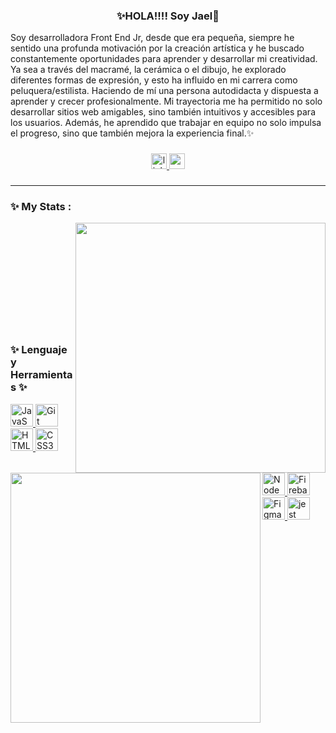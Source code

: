 <div align="center" align-item="center">
  
  ### ✨HOLA!!!! Soy Jael👋
  
<p align="left">Soy desarrolladora Front End Jr, desde que era pequeña, siempre he sentido una profunda motivación por la creación artística y he buscado constantemente oportunidades para aprender y desarrollar mi creatividad. Ya sea a través del macramé, la cerámica o el dibujo, he explorado diferentes formas de expresión, y esto ha influido en mi carrera como peluquera/estilista. Haciendo de mí una persona
autodidacta y dispuesta a aprender y crecer profesionalmente. Mi trayectoria me ha permitido no solo desarrollar sitios web amigables, sino también intuitivos y accesibles para los usuarios. Además, he aprendido que trabajar en equipo no solo impulsa el progreso, sino que también mejora la experiencia final.✨</p>  

<!--<div align="rigth">
  <img align="right" width="400px" src="https://github.com/JaePewu/BQ-Api-mock/blob/main/resources/images/octocat.png"  />
  </div>-->

###

<div align="center">
  <a href="https://www.linkedin.com/in/jael-yapur-ch/">
    <img src="https://img.shields.io/static/v1?message=LinkedIn&logo=linkedin&label=&color=0077B5&logoColor=white&labelColor=&style=for-the-badge" height="25" alt="linkedin logo"   />
  </a>
   <a href="https://discord.com/channels/@me">
    <img src="https://img.shields.io/static/v1?message=discord&logo=discord&label=&color=586AF7&logoColor=white&labelColor=&style=for-the-badge" height="25" alt="youtube logo"  />
    </a>
</div>

###
---
<h3 align="left">✨ My Stats :</h3>

<div align="center">
  <img align="right" width="400px" src="https://github.com/JaePewu/BQ-Api-mock/blob/main/resources/images/octocat.png" />
  <img align="left" width="400px" src="https://github-readme-stats.vercel.app/api?username=jaepewu&theme=cobalt&rank_icon=github&show_icons=true" />
</div>

<br/>
<br/>
<br/>
<br/>
<br/>
<br/>
<br/>
<br/>
<br/>
<br/>

<h3 align="left">✨ Lenguaje y Herramientas ✨</h3>

<div align="left">
  <p align="left">
    <a href="https://developer.mozilla.org/en-US/docs/Web/JavaScript" target="_blank" rel="noreferrer">
      <img src="https://raw.githubusercontent.com/danielcranney/readme-generator/main/public/icons/skills/javascript-colored.svg" width="36" height="36" alt="JavaScript" />
    </a>
    <a href="https://git-scm.com/" target="_blank" rel="noreferrer">
      <img src="https://raw.githubusercontent.com/danielcranney/readme-generator/main/public/icons/skills/git-colored.svg" width="36" height="36" alt="Git" />
    </a>
    <a href="https://developer.mozilla.org/en-US/docs/Glossary/HTML5" target="_blank" rel="noreferrer">
      <img src="https://raw.githubusercontent.com/danielcranney/readme-generator/main/public/icons/skills/html5-colored.svg" width="36" height="36" alt="HTML5" />
    </a>
    <a href="https://www.w3.org/TR/CSS/#css" target="_blank" rel="noreferrer">
      <img src="https://raw.githubusercontent.com/danielcranney/readme-generator/main/public/icons/skills/css3-colored.svg" width="36" height="36" alt="CSS3" />
    </a>
    <a href="https://nodejs.org/en/" target="_blank" rel="noreferrer">
      <img src="https://raw.githubusercontent.com/danielcranney/readme-generator/main/public/icons/skills/nodejs-colored.svg" width="36" height="36" alt="NodeJS" />
    </a>
    <a href="https://firebase.google.com/" target="_blank" rel="noreferrer">
      <img src="https://raw.githubusercontent.com/danielcranney/readme-generator/main/public/icons/skills/firebase-colored.svg" width="36" height="36" alt="Firebase" />
    </a>
    <a href="https://www.figma.com/" target="_blank" rel="noreferrer">
      <img src="https://raw.githubusercontent.com/danielcranney/readme-generator/main/public/icons/skills/figma-colored.svg" width="36" height="36" alt="Figma" />
    </a>
    <img src="https://cdn.jsdelivr.net/gh/devicons/devicon/icons/jest/jest-plain.svg" height="36" alt="jest logo" />
  </p>
</div>
<!--
**JaePewu/JaePewu** is a ✨ _special_ ✨ repository because its `README.md` (this file) appears on your GitHub profile.

Here are some ideas to get you started:

- 🔭 I’m currently working on ...
- 🌱 I’m currently learning ...
- 👯 I’m looking to collaborate on ...
- 🤔 I’m looking for help with ...
- 💬 Ask me about ...
- 📫 How to reach me: ...
- 😄 Pronouns: ...
- ⚡ Fun fact: ...
-->

